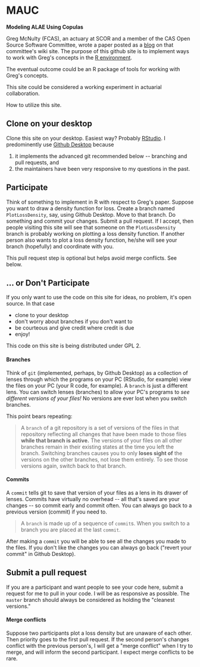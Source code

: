 # MAUC

**Modeling ALAE Using Copulas**

Greg McNulty (FCAS),
an actuary at SCOR and a member of the 
CAS Open Source Software Committee,
wrote a paper posted as a 
[blog](http://opensourcesoftware.casact.org/blogs:2)
on that committee's wiki site.
The purpose of this github site is to implement ways
to work with Greg's concepts in 
the [R environment](https://www.r-project.org/).

The eventual outcome could be an R package of 
tools for working with Greg's concepts.

This site could be considered a working experiment in actuarial collaboration.

How to utilize this site.

## Clone on your desktop

Clone this site on your desktop.
Easiest way?
Probably [RStudio](https://www.rstudio.com/).
I predominently
use [Github Desktop](https://desktop.github.com/)
because 

1. it implements the advanced git recommended below -- 
branching and pull requests, and
2. the maintainers have been
very responsive to my questions in the past.

## Participate

Think of something to implement in R with respect to Greg's paper.
Suppose you want to draw a density function for loss.
Create a branch named `PlotLossDensity`, say, using Github Desktop.
Move to that branch.
Do something and commit your changes.
Submit a pull request.
If I accept, 
then people visiting this site will see that someone
on the `PlotLossDensity` branch is probably working on
plotting a loss density function.
If another person also wants to plot a loss density function,
he/she will see your branch (hopefully) and coordinate with you.

This pull request step is optional but helps
avoid merge conflicts. 
See below.

## ... or Don't Participate

If you only want to use the code on this site for ideas,
no problem,
it's open source.
In that case

* clone to your desktop
* don't worry about branches if you don't want to
* be courteous and give credit where credit is due
* enjoy!

This code on this site is being distributed under GPL 2.

#### Branches

Think of `git` (implemented, perhaps, by Github Desktop)
as a collection of lenses through which 
the programs on your PC
(RStudio, for example)
view the files on your PC
(your R code, for example).
A `branch` is just
a different lens.
You can switch lenses (branches)
to allow your PC's programs to 
*see different versions of your files!*
No versions are ever lost
when you switch branches.

This point bears repeating:
>A `branch` of a git repository 
is a set of versions of the files in that repository
reflecting all changes that have been made to those
files **while that branch is active.**
The versions of your files on all other branches 
remain in their existing states at the time you left the branch.
Switching branches causes you to only **loses sight of** 
the versions on the other branches,
not lose them entirely.
To see those versions again, switch back to that branch.

#### Commits

A `commit` tells git to save that version
of your files as a lens in its drawer of lenses.
Commits have virtually no overhead --
all that's saved are your changes --
so commit early and commit often.
You can always go back to a previous version 
(commit) if you need to.

>A `branch` is made up of a sequence of `commit`s.
When you switch to a branch you are placed at the last `commit`.

After making a `commit` 
you will be able to see all the changes you made to the files.
If you don't like the changes you can always go back
("revert your commit" in Github Desktop).

## Submit a pull request

If you are a participant and want 
people to see your code here,
submit a request for me to pull in your code.
I will be as responsive as possible.
The `master` branch should always be considered
as holding the "cleanest versions."

#### Merge conflicts

Suppose two participants
plot a loss density but
are unaware of each other.
Then priority goes to the first pull request.
If the second person's changes conflict with 
the previous person's,
I will get a "merge conflict" when I try to merge,
and will inform the second participant.
I expect merge conflicts to be rare.
